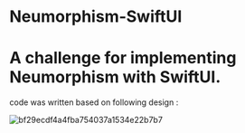 # Neumorphism-SwiftUI

# A challenge for implementing Neumorphism with SwiftUI. 
code was written based on following design :


![bf29ecdf4a4fba754037a1534e22b7b7](https://user-images.githubusercontent.com/19325036/82129202-44208980-97d6-11ea-9ac6-aab0fbe11d89.png)

